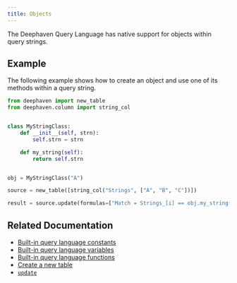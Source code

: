 ```yaml
---
title: Objects
---
```


The Deephaven Query Language has native support for objects within query strings.

<!-- TODO: https://github.com/deephaven/deephaven-core/issues/1388 and https://github.com/deephaven/deephaven-core/issues/1389
are blocking examples of objects within a table. For now this doc will stick with just objects
within a query string. -->

## Example

The following example shows how to create an object and use one of its methods within a query string.

```python order=source,result
from deephaven import new_table
from deephaven.column import string_col


class MyStringClass:
    def __init__(self, strn):
        self.strn = strn

    def my_string(self):
        return self.strn


obj = MyStringClass("A")

source = new_table([string_col("Strings", ["A", "B", "C"])])

result = source.update(formulas=["Match = Strings_[i] == obj.my_string()"])
```

## Related Documentation

- [Built-in query language constants](../../../how-to-guides/built-in-constants.md)
- [Built-in query language variables](../../../how-to-guides/built-in-variables.md)
- [Built-in query language functions](../../../how-to-guides/built-in-functions.md)
- [Create a new table](../../../how-to-guides/new-and-empty-table.md#new_table)
- [`update`](../../table-operations/select/update.md)
